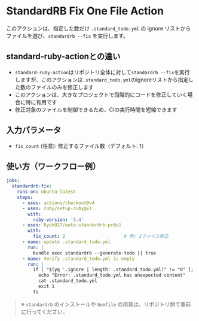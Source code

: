# StandardRB Fix One File Action

このアクションは、指定した数だけ `.standard_todo.yml` の ignore リストからファイルを選び、`standardrb --fix` を実行します。

## standard-ruby-actionとの違い

- `standard-ruby-action`はリポジトリ全体に対して`standardrb --fix`を実行しますが、このアクションは`.standard_todo.yml`のignoreリストから指定した数のファイルのみを修正します
- このアクションは、大きなプロジェクトで段階的にコードを修正していく場合に特に有用です
- 修正対象のファイルを制御できるため、CIの実行時間を短縮できます

## 入力パラメータ
- `fix_count` (任意): 修正するファイル数（デフォルト: 1）

## 使い方（ワークフロー例）

```yaml
jobs:
  standardrb-fix:
    runs-on: ubuntu-latest
    steps:
      - uses: actions/checkout@v4
      - uses: ruby/setup-ruby@v1
        with:
          ruby-version: '3.4'
      - uses: Ryoh827/auto-standardrb-pr@v1
        with:
          fix_count: 2                      # 例: 2ファイル修正
      - name: update .standard_todo.yml
        run: |
          bundle exec standardrb --generate-todo || true
      - name: Verify .standard_todo.yml is empty
        run: |
          if [ "$(yq '.ignore | length' .standard_todo.yml)" != "0" ]; then
            echo "Error: .standard_todo.yml has unexpected content"
            cat .standard_todo.yml
            exit 1
          fi
```

> ※ `standardrb` のインストールや `Gemfile` の用意は、リポジトリ側で事前に行ってください。
